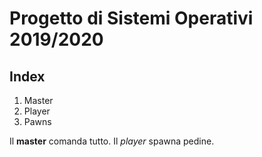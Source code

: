 # Progetto di Sistemi Operativi 2019/2020
## Index
1. Master
2. Player
3. Pawns

Il **master** comanda tutto.
Il _player_ spawna pedine.
